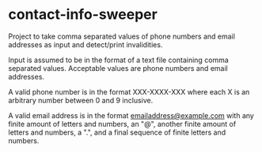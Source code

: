 # contact-info-sweeper
Project to take comma separated values of phone numbers 
and email addresses as input and detect/print invalidities.


Input is assumed to be in the format of a text file containing
comma separated values. Acceptable values are phone numbers
and email addresses.

A valid phone number is in the format
XXX-XXXX-XXX where each X is an arbitrary number between
0 and 9 inclusive. 

A valid email address is in the format
emailaddress@example.com with any finite amount of letters
and numbers, an "@", another finite amount of letters and
numbers, a ".", and a final sequence of finite letters and
numbers.
